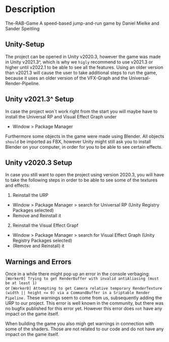# Description

The-RAB-Game
A speed-based jump-and-run game
by Daniel Mielke and Sander Speitling

## Unity-Setup

The project can be opened in Unity v2020.3, however the game was made in Unity v2021.3^, which is why we `higly` recommend
to use v2021.3 or higher until v2022.1 to be able to see all the features.
Using an older version than v2021.3 will cause the user to take additional steps to run the game, because it uses an older version of the VFX-Graph
and the Universal-Render-Pipeline.

## Unity v2021.3^ Setup

In case the project won´t work right from the start you will maybe have to install the Universal RP and Visual Effect Graph under

- Window > Package Manager

Furthermore some objects in the game were made using Blender. All objects `should` be imported as FBX, however Unity might still ask
you to install Blender on your computer, in order for you to be able to see certain effects.

## Unity v2020.3 Setup

In case you still want to open the project using version 2020.3, you will have to take the following steps in order to be able to
see some of the textures and effects:

1. Reinstall the URP

- Window > Package Manager > search for Universal RP (Unity Registry Packages selected)
- Remove and Reinstall it

2. Reinstall the Visual Effect Grapf

- Window > Package Manager > search for Visual Effect Graph (Unity Registry Packages selected)
- (Remove and Reinstall) it

## Warnings and Errors

Once in a while there might pop up an error in the console verbaging:
`[Worker0] Trying to get RenderBuffer with invalid antiAliasing (must be at least 1)`  
or
`[Worker0] Attempting to get Camera relative temporary RenderTexture (width || height <= 0) via a CommandBuffer in a Sriptable Render Pipeline.`
These warnings seem to come from us, subsequently adding the URP to our project. This error is well known in the community, but there was no
bugfix published for this error yet.
However this error does `not` have any impact on the game itself.

When building the game you also migh get warnings in connection with some of the shaders.
Those are not related to our code and do not have any impact on the game itself.
